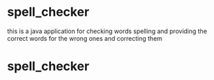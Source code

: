 # spell_checker 
  this is a java application for checking words spelling and providing the correct words for the wrong ones and correcting them
# spell_checker
